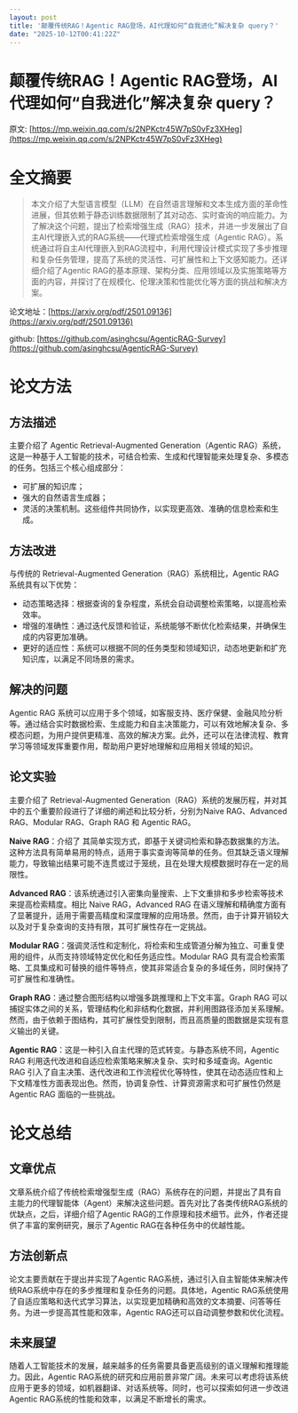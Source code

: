 ```yaml
---
layout: post
title: '颠覆传统RAG！Agentic RAG登场，AI代理如何“自我进化”解决复杂 query？'
date: "2025-10-12T00:41:22Z"
---
```

颠覆传统RAG！Agentic RAG登场，AI代理如何“自我进化”解决复杂 query？
=============================================

原文: [https://mp.weixin.qq.com/s/2NPKctr45W7pS0vFz3XHeg](https://mp.weixin.qq.com/s/2NPKctr45W7pS0vFz3XHeg)

全文摘要
====

> 本文介绍了大型语言模型（LLM）在自然语言理解和文本生成方面的革命性进展，但其依赖于静态训练数据限制了其对动态、实时查询的响应能力。为了解决这个问题，提出了检索增强生成（RAG）技术，并进一步发展出了自主AI代理嵌入式的RAG系统——代理式检索增强生成（Agentic RAG）。系统通过将自主AI代理嵌入到RAG流程中，利用代理设计模式实现了多步推理和复杂任务管理，提高了系统的灵活性、可扩展性和上下文感知能力。还详细介绍了Agentic RAG的基本原理、架构分类、应用领域以及实施策略等方面的内容，并探讨了在规模化、伦理决策和性能优化等方面的挑战和解决方案。

论文地址：[https://arxiv.org/pdf/2501.09136](https://arxiv.org/pdf/2501.09136)

github: [https://github.com/asinghcsu/AgenticRAG-Survey](https://github.com/asinghcsu/AgenticRAG-Survey)

论文方法
====

方法描述
----

主要介绍了 Agentic Retrieval-Augmented Generation（Agentic RAG）系统，这是一种基于人工智能的技术，可结合检索、生成和代理智能来处理复杂、多模态的任务。包括三个核心组成部分：

*   可扩展的知识库；
*   强大的自然语言生成器；
*   灵活的决策机制。这些组件共同协作，以实现更高效、准确的信息检索和生成。

方法改进
----

与传统的 Retrieval-Augmented Generation（RAG）系统相比，Agentic RAG 系统具有以下优势：

*   动态策略选择：根据查询的复杂程度，系统会自动调整检索策略，以提高检索效率。
*   增强的准确性：通过迭代反馈和验证，系统能够不断优化检索结果，并确保生成的内容更加准确。
*   更好的适应性：系统可以根据不同的任务类型和领域知识，动态地更新和扩充知识库，以满足不同场景的需求。

解决的问题
-----

Agentic RAG 系统可以应用于多个领域，如客服支持、医疗保健、金融风险分析等。通过结合实时数据检索、生成能力和自主决策能力，可以有效地解决复杂、多模态问题，为用户提供更精准、高效的解决方案。此外，还可以在法律流程、教育学习等领域发挥重要作用，帮助用户更好地理解和应用相关领域的知识。

论文实验
----

主要介绍了 Retrieval-Augmented Generation（RAG）系统的发展历程，并对其中的五个重要阶段进行了详细的阐述和比较分析，分别为Naive RAG、Advanced RAG、Modular RAG、Graph RAG 和 Agentic RAG。

**Naive RAG**：介绍了 其简单实现方式，即基于关键词检索和静态数据集的方法。这种方法具有简单易用的特点，适用于事实查询等简单的任务。但其缺乏语义理解能力，导致输出结果可能不连贯或过于笼统，且在处理大规模数据时存在一定的局限性。

**Advanced RAG**：该系统通过引入密集向量搜索、上下文重排和多步检索等技术来提高检索精度。相比 Naive RAG，Advanced RAG 在语义理解和精确度方面有了显著提升，适用于需要高精度和深度理解的应用场景。然而，由于计算开销较大以及对于复杂查询的支持有限，其可扩展性存在一定挑战。

**Modular RAG**：强调灵活性和定制化，将检索和生成管道分解为独立、可重复使用的组件，从而支持领域特定优化和任务适应性。Modular RAG 具有混合检索策略、工具集成和可替换的组件等特点，使其非常适合复杂的多域任务，同时保持了可扩展性和准确性。

**Graph RAG**：通过整合图形结构以增强多跳推理和上下文丰富。Graph RAG 可以捕捉实体之间的关系，管理结构化和非结构化数据，并利用图路径添加关系理解。然而，由于依赖于图结构，其可扩展性受到限制，而且高质量的图数据是实现有意义输出的关键。

**Agentic RAG**：这是一种引入自主代理的范式转变。与静态系统不同，Agentic RAG 利用迭代改进和自适应检索策略来解决复杂、实时和多域查询。Agentic RAG 引入了自主决策、迭代改进和工作流程优化等特性，使其在动态适应性和上下文精准性方面表现出色。然而，协调复杂性、计算资源需求和可扩展性仍然是 Agentic RAG 面临的一些挑战。

论文总结
====

文章优点
----

文章系统介绍了传统检索增强型生成（RAG）系统存在的问题，并提出了具有自主能力的代理智能体（Agent）来解决这些问题。首先对比了各类传统RAG系统的优缺点，之后，详细介绍了Agentic RAG的工作原理和技术细节。此外，作者还提供了丰富的案例研究，展示了Agentic RAG在各种任务中的优越性能。

方法创新点
-----

论文主要贡献在于提出并实现了Agentic RAG系统，通过引入自主智能体来解决传统RAG系统中存在的多步推理和复杂任务的问题。具体地，Agentic RAG系统使用了自适应策略和迭代式学习算法，以实现更加精确和高效的文本摘要、问答等任务。为进一步提高其性能和效率，Agentic RAG还可以自动调整参数和优化流程。

未来展望
----

随着人工智能技术的发展，越来越多的任务需要具备更高级别的语义理解和推理能力。因此，Agentic RAG系统的研究和应用前景非常广阔。未来可以考虑将该系统应用于更多的领域，如机器翻译、对话系统等。同时，也可以探索如何进一步改进Agentic RAG系统的性能和效率，以满足不断增长的需求。